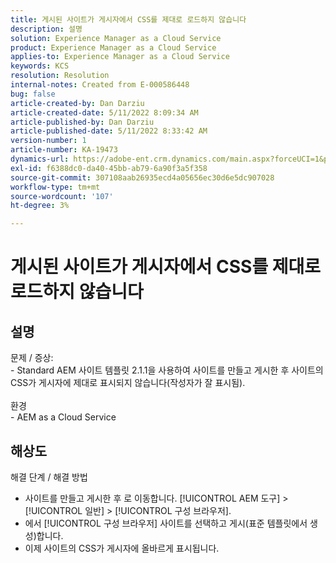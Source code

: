 ```yaml
---
title: 게시된 사이트가 게시자에서 CSS를 제대로 로드하지 않습니다
description: 설명
solution: Experience Manager as a Cloud Service
product: Experience Manager as a Cloud Service
applies-to: Experience Manager as a Cloud Service
keywords: KCS
resolution: Resolution
internal-notes: Created from E-000586448
bug: false
article-created-by: Dan Darziu
article-created-date: 5/11/2022 8:09:34 AM
article-published-by: Dan Darziu
article-published-date: 5/11/2022 8:33:42 AM
version-number: 1
article-number: KA-19473
dynamics-url: https://adobe-ent.crm.dynamics.com/main.aspx?forceUCI=1&pagetype=entityrecord&etn=knowledgearticle&id=f8aa2bad-01d1-ec11-a7b5-00224809c556
exl-id: f6388dc0-da40-45bb-ab79-6a90f3a5f358
source-git-commit: 307108aab26935ecd4a05656ec30d6e5dc907028
workflow-type: tm+mt
source-wordcount: '107'
ht-degree: 3%

---
```


# 게시된 사이트가 게시자에서 CSS를 제대로 로드하지 않습니다

## 설명

문제 / 증상:<br>- Standard AEM 사이트 템플릿 2.1.1을 사용하여 사이트를 만들고 게시한 후 사이트의 CSS가 게시자에 제대로 표시되지 않습니다(작성자가 잘 표시됨).<br><br>환경<br>- AEM as a Cloud Service

## 해상도


해결 단계 / 해결 방법

- 사이트를 만들고 게시한 후 로 이동합니다. [!UICONTROL AEM 도구] > [!UICONTROL 일반] > [!UICONTROL 구성 브라우저].
- 에서 [!UICONTROL 구성 브라우저] 사이트를 선택하고 게시(표준 템플릿에서 생성)합니다.
- 이제 사이트의 CSS가 게시자에 올바르게 표시됩니다.
